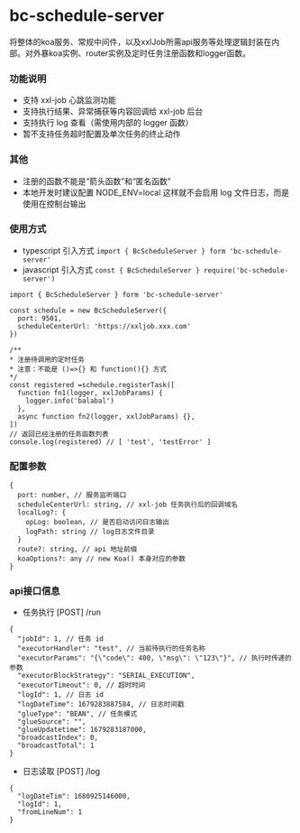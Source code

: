 # bc-schedule-server
  将整体的koa服务、常规中间件，以及xxlJob所需api服务等处理逻辑封装在内部。对外暴koa实例、router实例及定时任务注册函数和logger函数。

### 功能说明
  - 支持 xxl-job 心跳监测功能
  - 支持执行结果、异常捕获等内容回调给 xxl-job 后台
  - 支持执行 log 查看（需使用内部的 logger 函数）
  - 暂不支持任务超时配置及单次任务的终止动作

### 其他
  - 注册的函数不能是“箭头函数”和“匿名函数”
  - 本地开发时建议配置 NODE_ENV=local 这样就不会启用 log 文件日志，而是使用在控制台输出

### 使用方式
  - typescript 引入方式 `import { BcScheduleServer } form 'bc-schedule-server'`
  - javascript 引入方式 `const { BcScheduleServer } require('bc-schedule-server')`
  ```
  import { BcScheduleServer } form 'bc-schedule-server'

  const schedule = new BcScheduleServer({ 
    port: 9501,
    scheduleCenterUrl: 'https://xxljob.xxx.com'
  })

  /**
  * 注册待调用的定时任务
  * 注意：不能是 ()=>{} 和 function(){} 方式
  */
  const registered =schedule.registerTask([
    function fn1(logger, xxlJobParams) {
      logger.info('balabal')
    },
    async function fn2(logger, xxlJobParams) {},
  ])
  // 返回已经注册的任务函数列表
  console.log(registered) // [ 'test', 'testError' ]
  ```

### 配置参数
```
{
  port: number, // 服务监听端口
  scheduleCenterUrl: string, // xxl-job 任务执行后的回调域名
  localLog?: { 
    opLog: boolean, // 是否启动访问日志输出
    logPath: string // log日志文件目录
  }
  route?: string, // api 地址前缀
  koaOptions?: any // new Koa() 本身对应的参数
}
```

### api接口信息
  - 任务执行 [POST] /run
  ```
  {
    "jobId": 1, // 任务 id
    "executorHandler": "test", // 当前待执行的任务名称
    "executorParams": "{\"code\": 400, \"msg\": \"123\"}", // 执行时传递的参数
    "executorBlockStrategy": "SERIAL_EXECUTION",
    "executorTimeout": 0, // 超时时间
    "logId": 1, // 日志 id
    "logDateTime": 1679283887584, // 日志时间戳
    "glueType": "BEAN", // 任务模式
    "glueSource": "",
    "glueUpdatetime": 1679283187000,
    "broadcastIndex": 0,
    "broadcastTotal": 1
  }
  ```
  - 日志读取 [POST] /log
  ```
  {
    "logDateTim": 1680925146000,
    "logId": 1,
    "fromLineNum": 1
  }
  ```
